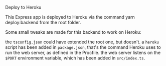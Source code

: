 Deploy to Heroku

This Express app is deployed to Heroku via the command yarn deploy:backend from the root folder.

Some small tweaks are made for this backend to work on Heroku:

the ```tsconfig.json``` could have extended the root one, but doesn't.
a ```heroku``` script has been added in ```package.json```, that's the command Heroku uses to run the web server, as defined in the Procfile.
the web server listens on the ```$PORT``` environment variable, which has been added in ```src/index.ts```.
